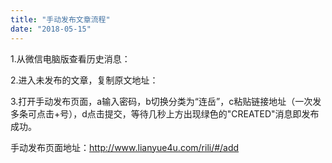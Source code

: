 ```yaml
---
title: "手动发布文章流程"
date: "2018-05-15"
---
```


1.从微信电脑版查看历史消息：

2.进入未发布的文章，复制原文地址：

3.打开手动发布页面，a输入密码，b切换分类为“连岳”，c粘贴链接地址（一次发多条可点击+号），d点击提交，等待几秒上方出现绿色的"CREATED"消息即发布成功。

手动发布页面地址：http://www.lianyue4u.com/rili/#/add
